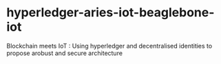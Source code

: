 # hyperledger-aries-iot-beaglebone-iot
Blockchain meets IoT : Using hyperledger and decentralised identities to propose arobust and secure architecture
